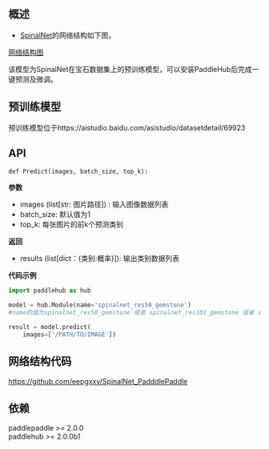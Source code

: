 ## 概述
* [SpinalNet](https://arxiv.org/abs/2007.03347)的网络结构如下图，

[网络结构图](https://ai-studio-static-online.cdn.bcebos.com/0c58fff63018401089f92085a2aea5d46921351012e64ac4b7d5a8e1370c463f)

该模型为SpinalNet在宝石数据集上的预训练模型，可以安装PaddleHub后完成一键预测及微调。

## 预训练模型

预训练模型位于https://aistudio.baidu.com/asistudio/datasetdetail/69923

## API
```加载该模型后，使用PadduleHub2.0的默认图像分类API
def Predict(images, batch_size, top_k):
```

**参数**
* images (list[str: 图片路径]) : 输入图像数据列表
* batch_size: 默认值为1
* top_k: 每张图片的前k个预测类别


**返回**
* results (list[dict：{类别:概率}]): 输出类别数据列表

**代码示例**
```python
import paddlehub as hub

model = hub.Module(name='spinalnet_res50_gemstone')
#name的值为spinalnet_res50_gemstone 或者 spinalnet_res101_gemstone 或者 spinalnet_vgg16_gemstone

result = model.predict(
    images=['/PATH/TO/IMAGE'])
```

## 网络结构代码
https://github.com/eepgxxy/SpinalNet_PadddlePaddle

## 依赖
paddlepaddle >= 2.0.0  
paddlehub >= 2.0.0b1
